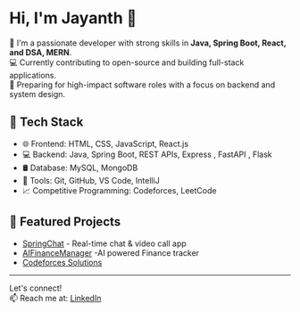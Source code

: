 # Hi, I'm Jayanth 👋

🚀 I'm a passionate developer with strong skills in **Java, Spring Boot, React, and DSA, MERN**.  
💻 Currently contributing to open-source and building full-stack applications.  
🎯 Preparing for high-impact software roles with a focus on backend and system design.

## 🔧 Tech Stack
- 🌐 Frontend: HTML, CSS, JavaScript, React.js
- 💻 Backend: Java, Spring Boot, REST APIs, Express , FastAPI , Flask
- 🛢️ Database: MySQL, MongoDB
- 🔧 Tools: Git, GitHub, VS Code, IntelliJ
- 📈 Competitive Programming: Codeforces, LeetCode

## 📌 Featured Projects
- [SpringChat](https://github.com/jayanthcse/SpringChat) - Real-time chat & video call app
- [AIFinanceManager](https://github.com/jayanthcse/aiwelth) -AI powered Finance tracker 
- [Codeforces Solutions](https://github.com/jayanthcse/Codeforces-Solutions)

---

Let's connect!  
📫 Reach me at: [LinkedIn](https://www.linkedin.com/in/jayanthasuri)
